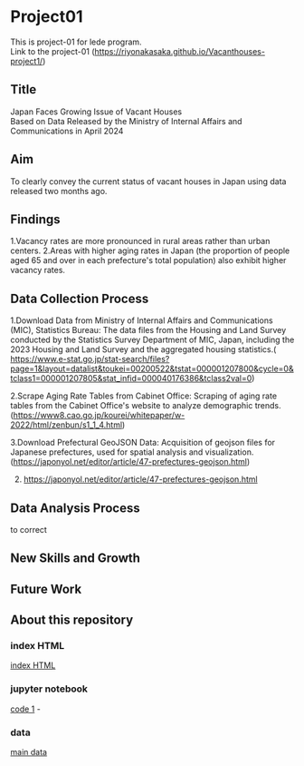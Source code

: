 # Project01
This is project-01 for lede program.
<br>
Link to the project-01 (https://riyonakasaka.github.io/Vacanthouses-project1/)

## Title
Japan Faces Growing Issue of Vacant Houses
<br>
Based on Data Released by the Ministry of Internal Affairs and Communications in April 2024

## Aim
To clearly convey the current status of vacant houses in Japan using data released two months ago.

## Findings
1.Vacancy rates are more pronounced in rural areas rather than urban centers.
2.Areas with higher aging rates in Japan (the proportion of people aged 65 and over in each prefecture's total population) also exhibit higher vacancy rates.

## Data Collection Process
1.Download Data from Ministry of Internal Affairs and Communications (MIC), Statistics Bureau: The data files from the Housing and Land Survey conducted by the Statistics Survey Department of MIC, Japan, including the 2023 Housing and Land Survey and the aggregated housing statistics.( https://www.e-stat.go.jp/stat-search/files?page=1&layout=datalist&toukei=00200522&tstat=000001207800&cycle=0&tclass1=000001207805&stat_infid=000040176386&tclass2val=0)

2.Scrape Aging Rate Tables from Cabinet Office: Scraping of aging rate tables from the Cabinet Office's website to analyze demographic trends.(https://www8.cao.go.jp/kourei/whitepaper/w-2022/html/zenbun/s1_1_4.html)

3.Download Prefectural GeoJSON Data: Acquisition of geojson files for Japanese prefectures, used for spatial analysis and visualization.(https://japonyol.net/editor/article/47-prefectures-geojson.html)



2. https://japonyol.net/editor/article/47-prefectures-geojson.html


## Data Analysis Process
to correct




## New Skills and Growth

## Future Work

## About this repository

### index HTML
[index HTML]() 
### jupyter notebook
[code 1]() -  
### data 
[main data]() 
<br>
